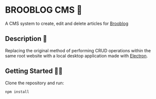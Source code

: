 # BROOBLOG CMS 🧹

A CMS system to create, edit and delete articles for [Brooblog](https://www.brooblog.co.uk)

## Description 📝

Replacing the original method of performing CRUD operations within the same root website with a local desktop application made with [Electron](https://www.electronjs.org).

## Getting Started 🤷‍♂️

Clone the repository and run:

```
npm install
```
